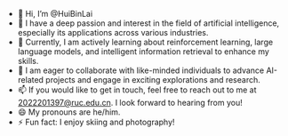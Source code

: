 - 👋 Hi, I’m @HuiBinLai
- 👀 I have a deep passion and interest in the field of artificial intelligence, especially its applications across various industries.
- 🌱 Currently, I am actively learning about reinforcement learning, large language models, and intelligent information retrieval to enhance my skills.
- 💞️ I am eager to collaborate with like-minded individuals to advance AI-related projects and engage in exciting explorations and research.
- 📫 If you would like to get in touch, feel free to reach out to me at 2022201397@ruc.edu.cn. I look forward to hearing from you!
- 😄 My pronouns are he/him.
- ⚡ Fun fact: I enjoy skiing and photography!

<!---
HuiBinLai/HuiBinLai is a ✨ special ✨ repository because its `README.md` (this file) appears on your GitHub profile.
You can click the Preview link to take a look at your changes.
--->












